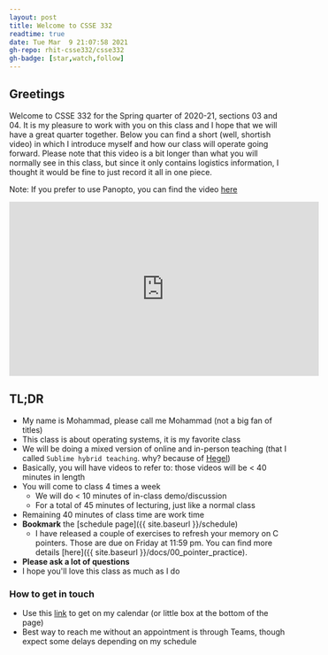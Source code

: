 ```yaml
---
layout: post
title: Welcome to CSSE 332
readtime: true
date: Tue Mar  9 21:07:58 2021
gh-repo: rhit-csse332/csse332
gh-badge: [star,watch,follow]
---
```


## Greetings 
Welcome to CSSE 332 for the Spring quarter of 2020-21, sections 03 and 04. It is my pleasure to work
with you on this class and I hope that we will have a great quarter together. Below you can find a
short (well, shortish video) in which I introduce myself and how our class will operate going
forward. Please note that this video is a bit longer than what you will normally see in this class,
but since it only contains logistics information, I thought it would be fine to just record it all
in one piece. 

Note: If you prefer to use Panopto, you can find the video
[here](https://rose-hulman.hosted.panopto.com/Panopto/Pages/Viewer.aspx?id=be39f49c-1b49-4289-a866-ace7002cbaec)

<iframe width="560" height="315" src="https://www.youtube-nocookie.com/embed/dQ5SAEhnGrc" frameborder="0" allow="accelerometer; autoplay; clipboard-write; encrypted-media; gyroscope; picture-in-picture" allowfullscreen></iframe>

## TL;DR
- My name is Mohammad, please call me Mohammad (not a big fan of titles)
- This class is about operating systems, it is my favorite class
- We will be doing a mixed version of online and in-person teaching (that I called `Sublime hybrid
teaching`. why? because of [Hegel](https://en.wikipedia.org/wiki/Georg_Wilhelm_Friedrich_Hegel))
- Basically, you will have videos to refer to: those videos will be < 40 minutes in length
- You will come to class 4 times a week
  - We will do < 10 minutes of in-class demo/discussion
  - For a total of 45 minutes of lecturing, just like a normal class
- Remaining 40 minutes of class time are work time
- __Bookmark__ the [schedule page]({{ site.baseurl }}/schedule)
  - I have released a couple of exercises to refresh your memory on C pointers. Those are due on
      Friday at 11:59 pm. You can find more details [here]({{ site.baseurl
      }}/docs/00_pointer_practice).
- __Please ask a lot of questions__
- I hope you'll love this class as much as I do

### How to get in touch
- Use this [link](https://calendly.com/mnoureddine) to get on my calendar (or little box at the bottom of the page)
- Best way to reach me without an appointment is through Teams, though expect some delays depending
on my schedule

